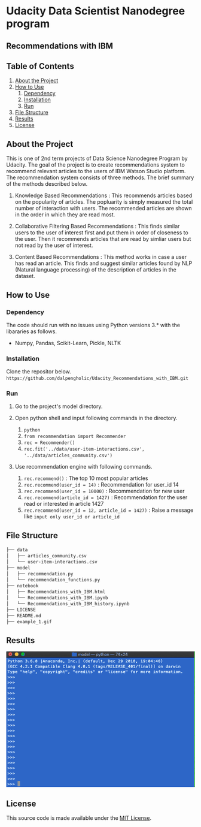 # Udacity Data Scientist Nanodegree program

## Recommendations with IBM

## Table of Contents

1. [About the Project](#about_the_project)
2. [How to Use](#how_to_use)
   1. [Dependency](#dependency)
   2. [Installation](#installation)
   3. [Run](#run)
3. [File Structure](#file_structure)
4. [Results](#results)
5. [License](#license)

<a name="about_the_project"></a>
## About the Project

This is one of 2nd term projects of Data Science Nanodegree Program by Udacity. The goal of the project is to create recommendations system to recommend relevant articles to the users of IBM Watson Studio platform. The recommendation system consists of three methods. The brief summary of the methods described below.

1. Knowledge Based Recommendations : This recommends articles based on the popularity of articles. The popluarity is simply measured the total number of interaction with users. The recommended articles are shown in the order in which they are read most.

2. Collaborative Filtering Based Recommendations : This finds similar users to the user of interest first and put them in order of closeness to the user. Then it recommends articles that are read by simliar users but not read by the user of interest.

3. Content Based Recommendations : This method works in case a user has read an article. This finds and suggest similar articles found by NLP (Natural language processing) of the description of articles in the dataset.


<a name="how_to_use"></a>
## How to Use

<a name="dependency"></a>
### Dependency

The code should run with no issues using Python versions 3.\* with the libararies as follows.

- Numpy, Pandas, Scikit-Learn, Pickle, NLTK

<a name="installation"></a>
### Installation

Clone the repositor below.
`https://github.com/dalpengholic/Udacity_Recommendations_with_IBM.git`

<a name="run"></a>
### Run
1.  Go to the project's model directory.

2.  Open python shell and input following commands in the directory.
    1. `python`
    2. `from recommendation import Recommender`
    3. `rec = Recommender()`
    4. `rec.fit('../data/user-item-interactions.csv', '../data/articles_community.csv')`
    
3.  Use recommendation engine with following commands.
    1. `rec.recommend()` : The top 10 most popular articles
    2. `rec.recommend(user_id = 14)` : Recommendation for user_id 14
    3. `rec.recommend(user_id = 10000)` : Recommendation for new user
    4. `rec.recommend(article_id = 1427)` : Recommendation for the user read or interested in article 1427
    5. `rec.recommend(user_id = 12, article_id = 1427)` : Raise a message like `input only user_id or article_id`

    

<a name="file_structure"></a>
## File Structure

```
├── data
│   ├── articles_community.csv
│   └── user-item-interactions.csv
├── model
│   ├── recommendation.py
│   └── recommendation_functions.py
├── notebook
│   ├── Recommendations_with_IBM.html
│   └── Recommendations_with_IBM.ipynb
│   └── Recommendations_with_IBM_history.ipynb
├── LICENSE
├── README.md
├── example_1.gif
```

<a name="results"></a>
## Results
![Python shell](https://github.com/dalpengholic/Udacity_Recommendations_with_IBM/blob/master/example_1.gif)


<a name="license"></a>
## License

This source code is made available under the [MIT License](https://github.com/dalpengholic/Udacity_Recommendations_with_IBM/blob/master/LICENSE).
